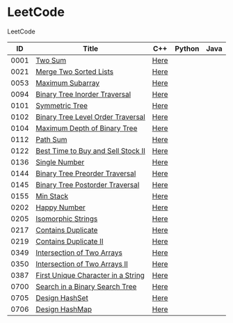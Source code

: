 # LeetCode

LeetCode

| ID   | Title                                                                                                   | C++                                                       | Python | Java |
| ---- | ------------------------------------------------------------------------------------------------------- | --------------------------------------------------------- | ------ | ---- |
| 0001 | [Two Sum](https://leetcode.com/problems/two-sum/)                                                       | [Here](./C++/0001-two-sum.cpp)                            |        |      |
| 0021 | [Merge Two Sorted Lists](https://leetcode.com/problems/merge-two-sorted-lists/)                         | [Here](./C++/0021-merge-two-sorted-lists.cpp)             |        |      |
| 0053 | [Maximum Subarray](https://leetcode.com/problems/maximum-subarray/)                                     | [Here](/C++/0053-maximum-subarray.cpp)                    |        |      |
| 0094 | [Binary Tree Inorder Traversal](https://leetcode.com/problems/binary-tree-inorder-traversal/)           | [Here](./C++/0094-binary-tree-inorder-traversal.cpp)      |        |      |
| 0101 | [Symmetric Tree](https://leetcode.com/problems/symmetric-tree/)                                         | [Here](./C++/0101-symmetric-tree.cpp)                     |        |      |
| 0102 | [Binary Tree Level Order Traversal](https://leetcode.com/problems/binary-tree-level-order-traversal/)   | [Here](./C++/0102-binary-tree-level-order-traversal.cpp)  |        |      |
| 0104 | [Maximum Depth of Binary Tree](https://leetcode.com/problems/maximum-depth-of-binary-tree/)             | [Here](./C++/0104-maximum-depth-of-binary-tree.cpp)       |        |      |
| 0112 | [Path Sum](https://leetcode.com/problems/path-sum/)                                                     | [Here](./C++/0112-path-sum.cpp)                           |        |      |
| 0122 | [Best Time to Buy and Sell Stock II](https://leetcode.com/problems/best-time-to-buy-and-sell-stock-ii/) | [Here](./C++/0122-best-time-to-buy-and-sell-stock-ii.cpp) |        |      |
| 0136 | [Single Number](https://leetcode.com/problems/single-number/)                                           | [Here](./C++/0136-single-number.cpp)                      |        |      |
| 0144 | [Binary Tree Preorder Traversal](https://leetcode.com/problems/binary-tree-preorder-traversal/)         | [Here](./C++/0144-binary-tree-preorder-traversal.cpp)     |        |      |
| 0145 | [Binary Tree Postorder Traversal](https://leetcode.com/problems/binary-tree-postorder-traversal/)       | [Here](./C++/0145-binary-tree-postorder-traversal.cpp)    |        |      |
| 0155 | [Min Stack](https://leetcode.com/problems/min-stack/)                                                   | [Here](./C++/0155-min-stack.cpp)                          |        |      |
| 0202 | [Happy Number](https://leetcode.com/problems/happy-number/)                                             | [Here](./C++/0202-happy-number.cpp)                       |        |      |
| 0205 | [Isomorphic Strings](https://leetcode.com/problems/isomorphic-strings/)                                 | [Here](./C++/0205-isomorphic-strings.cpp)                 |        |      |
| 0217 | [Contains Duplicate](https://leetcode.com/problems/contains-duplicate/)                                 | [Here](./C++/0217-contains-duplicate.cpp)                 |        |      |
| 0219 | [Contains Duplicate II](https://leetcode.com/problems/contains-duplicate-ii/)                           | [Here](./C++/0219-contains-duplicate-ii.cpp)              |        |      |
| 0349 | [Intersection of Two Arrays](https://leetcode.com/problems/intersection-of-two-arrays/)                 | [Here](./C++/0349-intersection-of-two-arrays.cpp)         |        |      |
| 0350 | [Intersection of Two Arrays II](https://leetcode.com/problems/intersection-of-two-arrays-ii/)           | [Here](./C++/0350-intersection-of-two-arrays-ii.cpp)      |        |      |
| 0387 | [First Unique Character in a String](https://leetcode.com/problems/first-unique-character-in-a-string/) | [Here](./C++/0387-first-unique-character-in-a-string.cpp) |        |      |
| 0700 | [Search in a Binary Search Tree](https://leetcode.com/problems/search-in-a-binary-search-tree/)         | [Here](./C++/0700-search-in-a-binary-search-tree.cpp)     |        |      |
| 0705 | [Design HashSet](https://leetcode.com/problems/design-hashset/)                                         | [Here](./C++/0705-design-hashset.cpp)                     |        |      |
| 0706 | [Design HashMap](https://leetcode.com/problems/design-hashmap/)                                         | [Here](./C++/0706-design-hashmap.cpp)                     |        |      |
